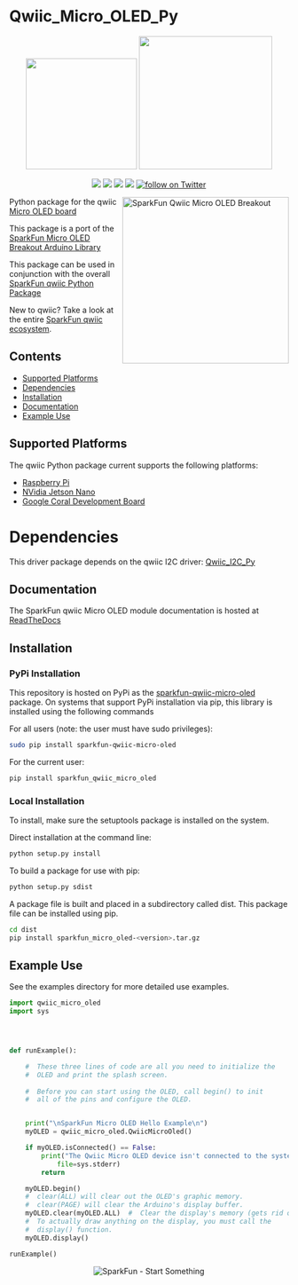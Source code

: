 Qwiic_Micro_OLED_Py
===================

<p align="center">
   <img src="https://cdn.sparkfun.com/assets/custom_pages/2/7/2/qwiic-logo-registered.jpg"  width=200>  
   <img src="https://www.python.org/static/community_logos/python-logo-master-v3-TM.png"  width=240>   
</p>
<p align="center">
	<a href="https://pypi.org/project/sparkfun-qwiic-micro-oled/" alt="Package">
		<img src="https://img.shields.io/pypi/pyversions/sparkfun_qwiic_micro_oled.svg" /></a>
	<a href="https://github.com/sparkfun/Qwiic_Micro_OLED_Py/issues" alt="Issues">
		<img src="https://img.shields.io/github/issues/sparkfun/Qwiic_Micro_OLED_Py.svg" /></a>
	<a href="https://qwiic-micro-oled-py.readthedocs.io/en/latest/index.html" alt="Documentation">
		<img src="https://readthedocs.org/projects/qwiic-micro-oled-py/badge/?version=latest&style=flat" /></a>
	<a href="https://github.com/sparkfun/Qwiic_Micro_OLED_Py/blob/master/LICENSE" alt="License">
		<img src="https://img.shields.io/badge/license-MIT-blue.svg" /></a>
	<a href="https://twitter.com/intent/follow?screen_name=sparkfun">
        	<img src="https://img.shields.io/twitter/follow/sparkfun.svg?style=social&logo=twitter"
           	 alt="follow on Twitter"></a>
	
</p>

<img src="https://cdn.sparkfun.com//assets/parts/1/2/6/2/1/14532-SparkFun_Micro_OLED_Breakout__Qwiic_-01.jpg"  align="right" width=300 alt="SparkFun Qwiic Micro OLED Breakout">

Python package for the qwiic [Micro OLED board](https://www.sparkfun.com/products/14532)

This package is a port of the [SparkFun Micro OLED Breakout Arduino Library](https://github.com/sparkfun/SparkFun_Micro_OLED_Arduino_Library)

This package can be used in conjunction with the overall [SparkFun qwiic Python Package](https://github.com/sparkfun/Qwiic_Py)

New to qwiic? Take a look at the entire [SparkFun qwiic ecosystem](https://www.sparkfun.com/qwiic).

## Contents

* [Supported Platforms](#supported-platforms)
* [Dependencies](#dependencies)
* [Installation](#installation)
* [Documentation](#documentation)
* [Example Use](#example-use)

Supported Platforms
--------------------
The qwiic Python package current supports the following platforms:
* [Raspberry Pi](https://www.sparkfun.com/search/results?term=raspberry+pi)
* [NVidia Jetson Nano](https://www.sparkfun.com/products/15297)
* [Google Coral Development Board](https://www.sparkfun.com/products/15318)

Dependencies
================
This driver package depends on the qwiic I2C driver: 
[Qwiic_I2C_Py](https://github.com/sparkfun/Qwiic_I2C_Py)

Documentation
-------------
The SparkFun qwiic Micro OLED module documentation is hosted at [ReadTheDocs](https://qwiic-micro-oled-py.readthedocs.io/en/latest/index.html)

Installation
--------------

### PyPi Installation
This repository is hosted on PyPi as the [sparkfun-qwiic-micro-oled](https://pypi.org/project/sparkfun-qwiic-micro-oled/) package. On systems that support PyPi installation via pip, this library is installed using the following commands

For all users (note: the user must have sudo privileges):
```sh
sudo pip install sparkfun-qwiic-micro-oled
```
For the current user:

```sh
pip install sparkfun_qwiic_micro_oled
```

### Local Installation
To install, make sure the setuptools package is installed on the system.

Direct installation at the command line:
```sh
python setup.py install
```

To build a package for use with pip:
```sh
python setup.py sdist
 ```
A package file is built and placed in a subdirectory called dist. This package file can be installed using pip.
```sh
cd dist
pip install sparkfun_micro_oled-<version>.tar.gz
```
  
Example Use
------------
See the examples directory for more detailed use examples.

```python
import qwiic_micro_oled
import sys




def runExample():

    #  These three lines of code are all you need to initialize the
    #  OLED and print the splash screen.
  
    #  Before you can start using the OLED, call begin() to init
    #  all of the pins and configure the OLED.


    print("\nSparkFun Micro OLED Hello Example\n")
    myOLED = qwiic_micro_oled.QwiicMicroOled()

    if myOLED.isConnected() == False:
        print("The Qwiic Micro OLED device isn't connected to the system. Please check your connection", \
            file=sys.stderr)
        return

    myOLED.begin()
    #  clear(ALL) will clear out the OLED's graphic memory.
    #  clear(PAGE) will clear the Arduino's display buffer.
    myOLED.clear(myOLED.ALL)  #  Clear the display's memory (gets rid of artifacts)
    #  To actually draw anything on the display, you must call the
    #  display() function. 
    myOLED.display()

runExample()
```

<p align="center">
<img src="https://cdn.sparkfun.com/assets/custom_pages/3/3/4/dark-logo-red-flame.png" alt="SparkFun - Start Something">
</p>
